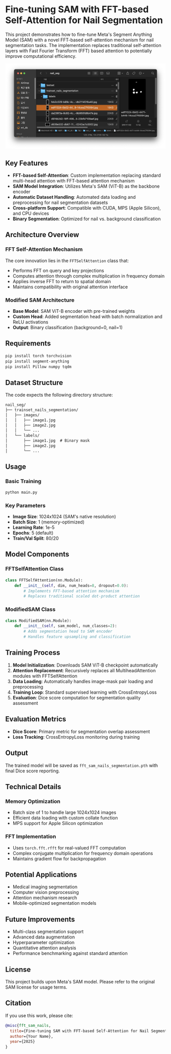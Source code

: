 # Fine-tuning SAM with FFT-based Self-Attention for Nail Segmentation

This project demonstrates how to fine-tune Meta's Segment Anything Model (SAM) with a novel FFT-based self-attention mechanism for nail segmentation tasks. The implementation replaces traditional self-attention layers with Fast Fourier Transform (FFT) based attention to potentially improve computational efficiency.

![Nail Segmentation Example](nailseg.png)

## Key Features

- **FFT-based Self-Attention**: Custom implementation replacing standard multi-head attention with FFT-based attention mechanism
- **SAM Model Integration**: Utilizes Meta's SAM (ViT-B) as the backbone encoder
- **Automatic Dataset Handling**: Automated data loading and preprocessing for nail segmentation datasets
- **Cross-platform Support**: Compatible with CUDA, MPS (Apple Silicon), and CPU devices
- **Binary Segmentation**: Optimized for nail vs. background classification

## Architecture Overview

### FFT Self-Attention Mechanism
The core innovation lies in the `FFTSelfAttention` class that:
- Performs FFT on query and key projections
- Computes attention through complex multiplication in frequency domain
- Applies inverse FFT to return to spatial domain
- Maintains compatibility with original attention interface

### Modified SAM Architecture
- **Base Model**: SAM ViT-B encoder with pre-trained weights
- **Custom Head**: Added segmentation head with batch normalization and ReLU activations
- **Output**: Binary classification (background=0, nail=1)

## Requirements

```bash
pip install torch torchvision
pip install segment-anything
pip install Pillow numpy tqdm
```

## Dataset Structure

The code expects the following directory structure:
```
nail_seg/
├── trainset_nails_segmentation/
│   ├── images/
│   │   ├── image1.jpg
│   │   ├── image2.jpg
│   │   └── ...
│   └── labels/
│       ├── image1.jpg  # Binary mask
│       ├── image2.jpg
│       └── ...
```

## Usage

### Basic Training
```python
python main.py
```

### Key Parameters
- **Image Size**: 1024x1024 (SAM's native resolution)
- **Batch Size**: 1 (memory-optimized)
- **Learning Rate**: 1e-5
- **Epochs**: 5 (default)
- **Train/Val Split**: 80/20

## Model Components

### FFTSelfAttention Class
```python
class FFTSelfAttention(nn.Module):
    def __init__(self, dim, num_heads=8, dropout=0.0):
        # Implements FFT-based attention mechanism
        # Replaces traditional scaled dot-product attention
```

### ModifiedSAM Class
```python
class ModifiedSAM(nn.Module):
    def __init__(self, sam_model, num_classes=2):
        # Adds segmentation head to SAM encoder
        # Handles feature upsampling and classification
```

## Training Process

1. **Model Initialization**: Downloads SAM ViT-B checkpoint automatically
2. **Attention Replacement**: Recursively replaces all MultiheadAttention modules with FFTSelfAttention
3. **Data Loading**: Automatically handles image-mask pair loading and preprocessing
4. **Training Loop**: Standard supervised learning with CrossEntropyLoss
5. **Evaluation**: Dice score computation for segmentation quality assessment

## Evaluation Metrics

- **Dice Score**: Primary metric for segmentation overlap assessment
- **Loss Tracking**: CrossEntropyLoss monitoring during training

## Output

The trained model will be saved as `fft_sam_nails_segmentation.pth` with final Dice score reporting.

## Technical Details

### Memory Optimization
- Batch size of 1 to handle large 1024x1024 images
- Efficient data loading with custom collate function
- MPS support for Apple Silicon optimization

### FFT Implementation
- Uses `torch.fft.rfft` for real-valued FFT computation
- Complex conjugate multiplication for frequency domain operations
- Maintains gradient flow for backpropagation

## Potential Applications

- Medical imaging segmentation
- Computer vision preprocessing
- Attention mechanism research
- Mobile-optimized segmentation models

## Future Improvements

- Multi-class segmentation support
- Advanced data augmentation
- Hyperparameter optimization
- Quantitative attention analysis
- Performance benchmarking against standard attention

## License

This project builds upon Meta's SAM model. Please refer to the original SAM license for usage terms.

## Citation

If you use this work, please cite:
```bibtex
@misc{fft_sam_nails,
  title={Fine-tuning SAM with FFT-based Self-Attention for Nail Segmentation},
  author={Your Name},
  year={2025}
}
```